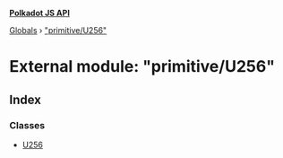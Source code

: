 **[Polkadot JS API](../README.md)**

[Globals](../globals.md) › ["primitive/U256"](_primitive_u256_.md)

# External module: "primitive/U256"

## Index

### Classes

* [U256](../classes/_primitive_u256_.u256.md)